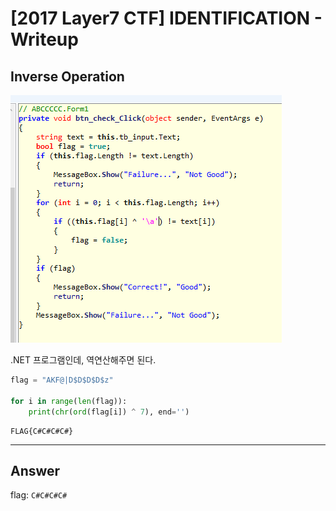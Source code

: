 # [2017 Layer7 CTF] IDENTIFICATION - Writeup

## Inverse Operation

![main.png](main.png)

.NET 프로그램인데, 역연산해주면 된다.

``` python
flag = "AKF@|D$D$D$D$z"

for i in range(len(flag)):
    print(chr(ord(flag[i]) ^ 7), end='')
```
```
FLAG{C#C#C#C#}
```

___

## Answer

flag: `C#C#C#C#`